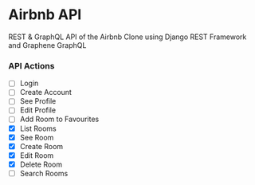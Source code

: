 # Airbnb API

REST & GraphQL API of the Airbnb Clone using Django REST Framework and Graphene GraphQL

### API Actions

-   [ ] Login
-   [ ] Create Account
-   [ ] See Profile
-   [ ] Edit Profile
-   [ ] Add Room to Favourites
-   [x] List Rooms
-   [x] See Room
-   [x] Create Room
-   [x] Edit Room
-   [x] Delete Room
-   [ ] Search Rooms
